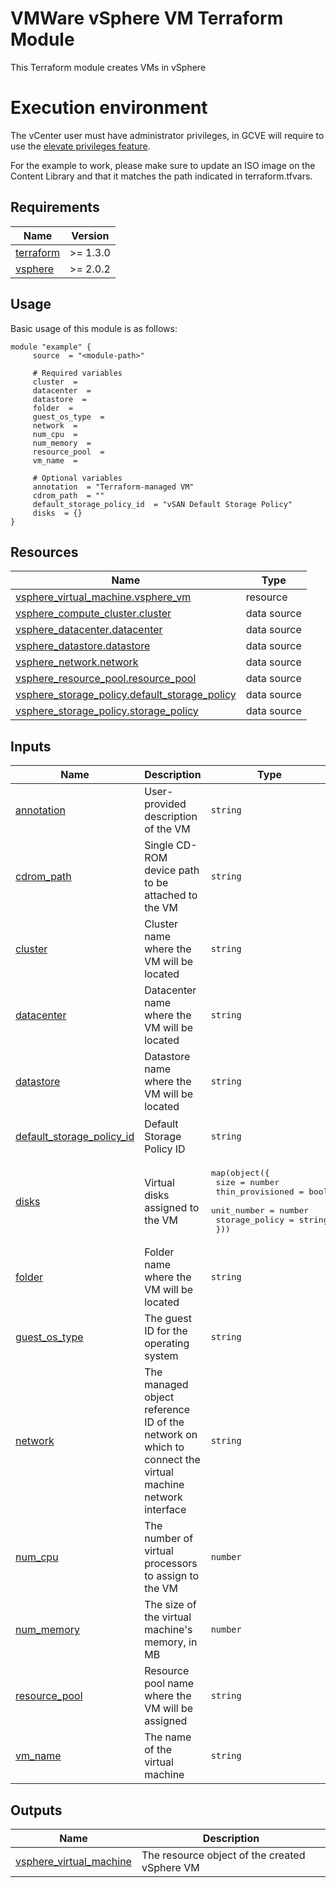 # VMWare vSphere VM Terraform Module
This Terraform module creates VMs in vSphere

# Execution environment
The vCenter user must have administrator privileges, in GCVE will require to use the [elevate privileges feature](https://cloud.google.com/vmware-engine/docs/private-clouds/howto-elevate-privilege).

For the example to work, please make sure to update an ISO image on the Content Library and that it matches the path indicated in terraform.tfvars. 


<!-- BEGIN_AUTOMATED_TF_DOCS_BLOCK -->
## Requirements

| Name | Version |
|------|---------|
| <a name="requirement_terraform"></a> [terraform](#requirement\_terraform) | >= 1.3.0 |
| <a name="requirement_vsphere"></a> [vsphere](#requirement\_vsphere) | >= 2.0.2 |

## Usage
Basic usage of this module is as follows:

```hcl
module "example" {
	 source  = "<module-path>"

	 # Required variables
	 cluster  = 
	 datacenter  = 
	 datastore  = 
	 folder  = 
	 guest_os_type  = 
	 network  = 
	 num_cpu  = 
	 num_memory  = 
	 resource_pool  = 
	 vm_name  = 

	 # Optional variables
	 annotation  = "Terraform-managed VM"
	 cdrom_path  = ""
	 default_storage_policy_id  = "vSAN Default Storage Policy"
	 disks  = {}
}
```

## Resources

| Name | Type |
|------|------|
| [vsphere_virtual_machine.vsphere_vm](https://registry.terraform.io/providers/hashicorp/vsphere/latest/docs/resources/virtual_machine) | resource |
| [vsphere_compute_cluster.cluster](https://registry.terraform.io/providers/hashicorp/vsphere/latest/docs/data-sources/compute_cluster) | data source |
| [vsphere_datacenter.datacenter](https://registry.terraform.io/providers/hashicorp/vsphere/latest/docs/data-sources/datacenter) | data source |
| [vsphere_datastore.datastore](https://registry.terraform.io/providers/hashicorp/vsphere/latest/docs/data-sources/datastore) | data source |
| [vsphere_network.network](https://registry.terraform.io/providers/hashicorp/vsphere/latest/docs/data-sources/network) | data source |
| [vsphere_resource_pool.resource_pool](https://registry.terraform.io/providers/hashicorp/vsphere/latest/docs/data-sources/resource_pool) | data source |
| [vsphere_storage_policy.default_storage_policy](https://registry.terraform.io/providers/hashicorp/vsphere/latest/docs/data-sources/storage_policy) | data source |
| [vsphere_storage_policy.storage_policy](https://registry.terraform.io/providers/hashicorp/vsphere/latest/docs/data-sources/storage_policy) | data source |

## Inputs

| Name | Description | Type | Default | Required |
|------|-------------|------|---------|:--------:|
| <a name="input_annotation"></a> [annotation](#input\_annotation) | User-provided description of the VM | `string` | `"Terraform-managed VM"` | no |
| <a name="input_cdrom_path"></a> [cdrom\_path](#input\_cdrom\_path) | Single CD-ROM device path to be attached to the VM | `string` | `""` | no |
| <a name="input_cluster"></a> [cluster](#input\_cluster) | Cluster name where the VM will be located | `string` | n/a | yes |
| <a name="input_datacenter"></a> [datacenter](#input\_datacenter) | Datacenter name where the VM will be located | `string` | n/a | yes |
| <a name="input_datastore"></a> [datastore](#input\_datastore) | Datastore name where the VM will be located | `string` | n/a | yes |
| <a name="input_default_storage_policy_id"></a> [default\_storage\_policy\_id](#input\_default\_storage\_policy\_id) | Default Storage Policy ID | `string` | `"vSAN Default Storage Policy"` | no |
| <a name="input_disks"></a> [disks](#input\_disks) | Virtual disks assigned to the VM | <pre>map(object({<br>    size             = number<br>    thin_provisioned = bool<br>    unit_number      = number<br>    storage_policy   = string<br>  }))</pre> | `{}` | no |
| <a name="input_folder"></a> [folder](#input\_folder) | Folder name where the VM will be located | `string` | n/a | yes |
| <a name="input_guest_os_type"></a> [guest\_os\_type](#input\_guest\_os\_type) | The guest ID for the operating system | `string` | n/a | yes |
| <a name="input_network"></a> [network](#input\_network) | The managed object reference ID of the network on which to connect the virtual machine network interface | `string` | n/a | yes |
| <a name="input_num_cpu"></a> [num\_cpu](#input\_num\_cpu) | The number of virtual processors to assign to the VM | `number` | n/a | yes |
| <a name="input_num_memory"></a> [num\_memory](#input\_num\_memory) | The size of the virtual machine's memory, in MB | `number` | n/a | yes |
| <a name="input_resource_pool"></a> [resource\_pool](#input\_resource\_pool) | Resource pool name where the VM will be assigned | `string` | n/a | yes |
| <a name="input_vm_name"></a> [vm\_name](#input\_vm\_name) | The name of the virtual machine | `string` | n/a | yes |

## Outputs

| Name | Description |
|------|-------------|
| <a name="output_vsphere_virtual_machine"></a> [vsphere\_virtual\_machine](#output\_vsphere\_virtual\_machine) | The resource object of the created vSphere VM |

<!-- END_AUTOMATED_TF_DOCS_BLOCK --> 
